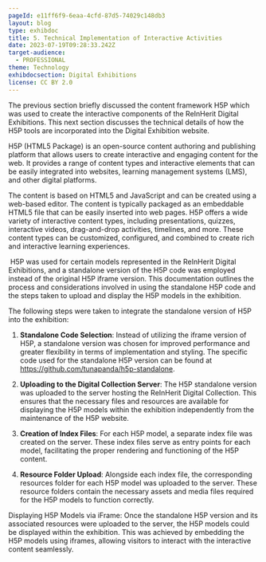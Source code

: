 ```yaml
---
pageId: e11ff6f9-6eaa-4cfd-87d5-74029c148db3
layout: blog
type: exhibdoc
title: 5. Technical Implementation of Interactive Activities
date: 2023-07-19T09:28:33.242Z
target-audience:
  - PROFESSIONAL
theme: Technology
exhibdocsection: Digital Exhibitions
license: CC BY 2.0
---
```

The previous section briefly discussed the content framework H5P which was used to create the interactive components of the ReInHerit Digital Exhibitions. This next section discusses the technical details of how the H5P tools are incorporated into the Digital Exhibition website.

H5P (HTML5 Package) is an open-source content authoring and publishing platform that allows users to create interactive and engaging content for the web. It provides a range of content types and interactive elements that can be easily integrated into websites, learning management systems (LMS), and other digital platforms.

The content is based on HTML5 and JavaScript and can be created using a web-based editor. The content is typically packaged as an embeddable HTML5 file that can be easily inserted into web pages. H5P offers a wide variety of interactive content types, including presentations, quizzes, interactive videos, drag-and-drop activities, timelines, and more. These content types can be customized, configured, and combined to create rich and interactive learning experiences.

 H5P was used for certain models represented in the ReInHerit Digital Exhibitions, and a standalone version of the H5P code was employed instead of the original H5P iframe version. This documentation outlines the process and considerations involved in using the standalone H5P code and the steps taken to upload and display the H5P models in the exhibition.  

The following steps were taken to integrate the standalone version of H5P into the exhibition:

1. **Standalone Code Selection**: Instead of utilizing the iframe version of H5P, a standalone version was chosen for improved performance and greater flexibility in terms of implementation and styling. The specific code used for the standalone H5P version can be found at https://github.com/tunapanda/h5p-standalone.

2. **Uploading to the Digital Collection Server**: The H5P standalone version was uploaded to the server hosting the ReInHerit Digital Collection. This ensures that the necessary files and resources are available for displaying the H5P models within the exhibition independently from the maintenance of the H5P website.

3. **Creation of Index Files**: For each H5P model, a separate index file was created on the server. These index files serve as entry points for each model, facilitating the proper rendering and functioning of the H5P content.

4. **Resource Folder Upload**: Alongside each index file, the corresponding resources folder for each H5P model was uploaded to the server. These resource folders contain the necessary assets and media files required for the H5P models to function correctly.

Displaying H5P Models via iFrame: Once the standalone H5P version and its associated resources were uploaded to the server, the H5P models could be displayed within the exhibition. This was achieved by embedding the H5P models using iframes, allowing visitors to interact with the interactive content seamlessly.